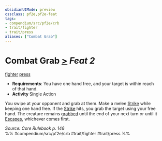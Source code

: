 ```yaml
---
obsidianUIMode: preview
cssclass: pf2e,pf2e-feat
tags:
- compendium/src/pf2e/crb
- trait/fighter
- trait/press
aliases: ["Combat Grab"]
---
```

# Combat Grab  [>](rules/core-rulebook/chapter-9-playing-the-game.md#Actions "Single Action") *Feat 2*  
[fighter](rules/traits/fighter.md "Fighter Class Trait")  [press](rules/traits/press.md "Press Combat Trait")  

- **Requirements**: You have one hand free, and your target is within reach of that hand.
- **Activity** Single Action

You swipe at your opponent and grab at them. Make a melee [Strike](rules/actions/strike.md) while keeping one hand free. If the [Strike](rules/actions/strike.md) hits, you grab the target using your free hand. The creature remains [grabbed](rules/conditions.md#Grabbed) until the end of your next turn or until it [Escapes](rules/actions/escape.md), whichever comes first.

*Source: Core Rulebook p. 146*  
%% #compendium/src/pf2e/crb #trait/fighter #trait/press %%